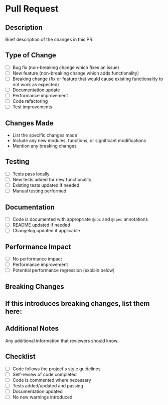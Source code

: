 # Pull Request

## Description
Brief description of the changes in this PR.

## Type of Change
- [ ] Bug fix (non-breaking change which fixes an issue)
- [ ] New feature (non-breaking change which adds functionality)
- [ ] Breaking change (fix or feature that would cause existing functionality to not work as expected)
- [ ] Documentation update
- [ ] Performance improvement
- [ ] Code refactoring
- [ ] Test improvements

## Changes Made
- List the specific changes made
- Include any new modules, functions, or significant modifications
- Mention any breaking changes

## Testing
- [ ] Tests pass locally
- [ ] New tests added for new functionality
- [ ] Existing tests updated if needed
- [ ] Manual testing performed

## Documentation
- [ ] Code is documented with appropriate `@doc` and `@spec` annotations
- [ ] README updated if needed
- [ ] Changelog updated if applicable

## Performance Impact
- [ ] No performance impact
- [ ] Performance improvement
- [ ] Potential performance regression (explain below)

## Breaking Changes
If this introduces breaking changes, list them here:
- 

## Additional Notes
Any additional information that reviewers should know.

## Checklist
- [ ] Code follows the project's style guidelines
- [ ] Self-review of code completed
- [ ] Code is commented where necessary
- [ ] Tests added/updated and passing
- [ ] Documentation updated
- [ ] No new warnings introduced 